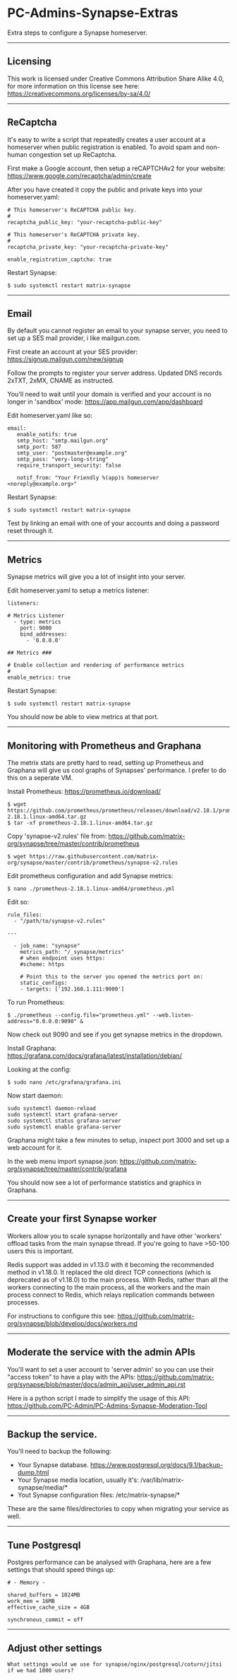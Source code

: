 # PC-Admins-Synapse-Extras

Extra steps to configure a Synapse homeserver.

***
## Licensing

This work is licensed under Creative Commons Attribution Share Alike 4.0, for more information on this license see here: https://creativecommons.org/licenses/by-sa/4.0/

***
## ReCaptcha

It's easy to write a script that repeatedly creates a user account at a homeserver when public registration is enabled. To avoid spam and non-human congestion set up ReCaptcha.

First make a Google account, then setup a reCAPTCHAv2 for your website: https://www.google.com/recaptcha/admin/create

After you have created it copy the public and private keys into your homeserver.yaml:

```
# This homeserver's ReCAPTCHA public key.
#
recaptcha_public_key: "your-recaptcha-public-key"

# This homeserver's ReCAPTCHA private key.
#
recaptcha_private_key: "your-recaptcha-private-key"

enable_registration_captcha: true
```

Restart Synapse:
```
$ sudo systemctl restart matrix-synapse
```

***
## Email

By default you cannot register an email to your synapse server, you need to set up a SES mail provider, i like mailgun.com.

First create an account at your SES provider: https://signup.mailgun.com/new/signup

Follow the prompts to register your server address.
Updated DNS records 2xTXT, 2xMX, CNAME as instructed.

You'll need to wait until your domain is verified and your account is no longer in 'sandbox' mode: https://app.mailgun.com/app/dashboard

Edit homeserver.yaml like so:
```
email:
   enable_notifs: true
   smtp_host: "smtp.mailgun.org"
   smtp_port: 587
   smtp_user: "postmaster@example.org"
   smtp_pass: "very-long-string"
   require_transport_security: false

   notif_from: "Your Friendly %(app)s homeserver <noreply@example.org>"
```

Restart Synapse:
```
$ sudo systemctl restart matrix-synapse
```

Test by linking an email with one of your accounts and doing a password reset through it.

***
## Metrics

Synapse metrics will give you a lot of insight into your server.

Edit homeserver.yaml to setup a metrics listener:
```
listeners:

# Metrics Listener
  - type: metrics
    port: 9000
    bind_addresses:
      - '0.0.0.0'

## Metrics ###

# Enable collection and rendering of performance metrics
#
enable_metrics: true
```

Restart Synapse:
```
$ sudo systemctl restart matrix-synapse
```

You should now be able to view metrics at that port.

***
## Monitoring with Prometheus and Graphana

The metrix stats are pretty hard to read, setting up Prometheus and Graphana will give us cool graphs of Synapses' performance. I prefer to do this on a seperate VM.

Install Prometheus:
https://prometheus.io/download/
```
$ wget https://github.com/prometheus/prometheus/releases/download/v2.18.1/prometheus-2.18.1.linux-amd64.tar.gz
$ tar -xf prometheus-2.18.1.linux-amd64.tar.gz
```

Copy 'synapse-v2.rules' file from: https://github.com/matrix-org/synapse/tree/master/contrib/prometheus
```
$ wget https://raw.githubusercontent.com/matrix-org/synapse/master/contrib/prometheus/synapse-v2.rules
```

Edit prometheus configuration and add Synapse metrics:
```
$ nano ./prometheus-2.18.1.linux-amd64/prometheus.yml
```
Edit so:
```
rule_files:
  - "/path/to/synapse-v2.rules"

---

  - job_name: "synapse"
    metrics_path: "/_synapse/metrics"
    # when endpoint uses https:
    #scheme: https

    # Point this to the server you opened the metrics port on:
    static_configs:
    - targets: ['192.168.1.111:9000']
```

To run Prometheus:
```
$ ./prometheus --config.file="prometheus.yml" --web.listen-address="0.0.0.0:9090" &
```

Now check out 9090 and see if you get synapse metrics in the dropdown.

Install Graphana: https://grafana.com/docs/grafana/latest/installation/debian/

Looking at the config:
```
$ sudo nano /etc/grafana/grafana.ini
```

Now start daemon:
```
sudo systemctl daemon-reload
sudo systemctl start grafana-server
sudo systemctl status grafana-server
sudo systemctl enable grafana-server
```

Graphana might take a few minutes to setup, inspect port 3000 and set up a web account for it.

In the web menu import synapse.json: https://github.com/matrix-org/synapse/tree/master/contrib/grafana

You should now see a lot of performance statistics and graphics in Graphana.

***
## Create your first Synapse worker

Workers allow you to scale synapse horizontally and have other 'workers' offload tasks from the main synapse thread. If you're going to have >50-100 users this is important.

Redis support was added in v1.13.0 with it becoming the recommended method in v1.18.0. It replaced the old direct TCP connections (which is deprecated as of v1.18.0) to the main process. With Redis, rather than all the workers connecting to the main process, all the workers and the main process connect to Redis, which relays replication commands between processes.

For instructions to configure this see: https://github.com/matrix-org/synapse/blob/develop/docs/workers.md

***
## Moderate the service with the admin APIs

You'll want to set a user account to 'server admin' so you can use their "access token" to have a play with the APIs: https://github.com/matrix-org/synapse/blob/master/docs/admin_api/user_admin_api.rst

Here is a python script I made to simplify the usage of this API: https://github.com/PC-Admin/PC-Admins-Synapse-Moderation-Tool

***
## Backup the service.

You'll need to backup the following:
- Your Synapse database. https://www.postgresql.org/docs/9.1/backup-dump.html
- Your Synapse media location, usually it's: /var/lib/matrix-synapse/media/*
- Yout Synapse configuration files: /etc/matrix-synapse/*

These are the same files/directories to copy when migrating your service as well.

***
## Tune Postgresql

Postgres performance can be analysed with Graphana, here are a few settings that should speed things up:

```
# - Memory -

shared_buffers = 1024MB
work_mem = 16MB
effective_cache_size = 4GB

synchronous_commit = off
```

***
## Adjust other settings

`What settings would we use for synapse/nginx/postgresql/coturn/jitsi if we had 1000 users?`


